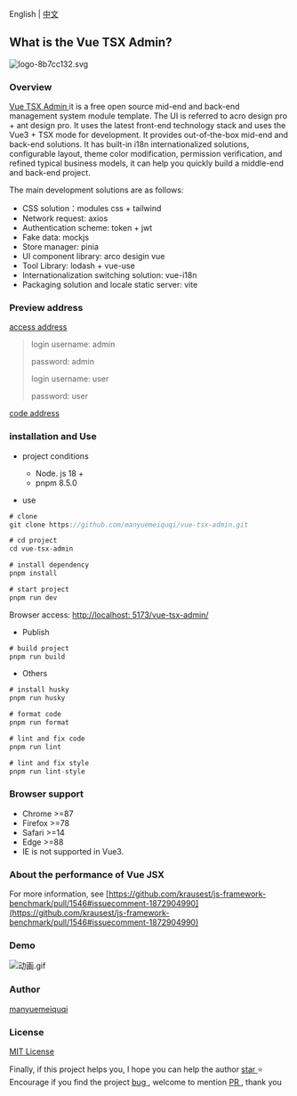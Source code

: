 English | [中文](https://github.com/manyuemeiquqi/vue-tsx-admin/blob/master/README.zh-CN.md)

## What is the Vue TSX Admin?

![logo-8b7cc132.svg](https://cdn.nlark.com/yuque/0/2024/svg/22817409/1704071810855-a476e977-aa08-4521-9072-25398ea3cc29.svg#clientId=u14b4c0c0-88b6-4&from=drop&id=uc834b898&originHeight=64&originWidth=64&originalType=binary&ratio=1&rotation=0&showTitle=false&size=3466&status=done&style=none&taskId=u4e913108-1538-44fd-826a-f6da0e4e91e&title=)

### Overview

[Vue TSX Admin ](https://github.com/manyuemeiquqi/vue-tsx-admin)it is a free open source mid-end and back-end management system module template. The UI is referred to acro design pro + ant design pro. It uses the latest front-end technology stack and uses the Vue3 + TSX mode for development. It provides out-of-the-box mid-end and back-end solutions. It has built-in i18n internationalized solutions, configurable layout, theme color modification, permission verification, and refined typical business models, it can help you quickly build a middle-end and back-end project.

The main development solutions are as follows:

- CSS solution：modules css + tailwind
- Network request: axios
- Authentication scheme: token + jwt
- Fake data: mockjs
- Store manager: pinia
- UI component library: arco desigin vue
- Tool Library: lodash + vue-use
- Internationalization switching solution: vue-i18n
- Packaging solution and locale static server: vite

### Preview address

[access address ](https://manyuemeiquqi.github.io/vue-tsx-admin/)

> login username: admin
>
> password: admin
>
> login username: user
>
> password: user

[code address ](https://github.com/manyuemeiquqi/vue-tsx-admin)

### installation and Use

- project conditions

  - Node. js 18 +
  - pnpm 8.5.0

- use

```javascript
# clone
git clone https://github.com/manyuemeiquqi/vue-tsx-admin.git

# cd project
cd vue-tsx-admin

# install dependency
pnpm install

# start project
pnpm run dev
```

Browser access: [http://localhost: 5173/vue-tsx-admin/ ](http://localhost:5173/vue-tsx-admin/)

- Publish

```javascript
# build project
pnpm run build
```

- Others

```javascript
# install husky
pnpm run husky

# format code
pnpm run format

# lint and fix code
pnpm run lint

# lint and fix style
pnpm run lint-style
```

### Browser support

- Chrome >=87
- Firefox >=78
- Safari >=14
- Edge >=88
- IE is not supported in Vue3.

### About the performance of Vue JSX

For more information, see [https://github.com/krausest/js-framework-benchmark/pull/1546#issuecomment-1872904990](https://github.com/krausest/js-framework-benchmark/pull/1546#issuecomment-1872904990)

### Demo

![动画.gif](https://cdn.nlark.com/yuque/0/2024/gif/22817409/1704072677179-76719f50-5e8a-4f7f-aaab-b1e3952ef6d5.gif#averageHue=%23d5c9b1&clientId=uf128b628-9083-4&from=drop&id=u79f05bb4&originHeight=1007&originWidth=1919&originalType=binary&ratio=1&rotation=0&showTitle=false&size=2616308&status=done&style=none&taskId=u01bc0557-2a52-4e92-8d81-02530d08ada&title=)

### Author

[manyuemeiquqi](https://github.com/manyuemeiquqi/vue-tsx-admin/commits?author=manyuemeiquqi)

### License

[MIT License](https://github.com/manyuemeiquqi/vue-tsx-admin?tab=MIT-1-ov-file)

Finally, if this project helps you, I hope you can help the author [star ](https://github.com/manyuemeiquqi/vue-tsx-admin?tab=readme-ov-file) ⭐ Encourage
if you find the project [bug ](https://github.com/manyuemeiquqi/vue-tsx-admin/issues), welcome to mention [PR ](https://github.com/manyuemeiquqi/vue-tsx-admin/pulls), thank you
